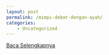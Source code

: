 ```yaml
---
layout: post
permalink: /mimpi-debat-dengan-ayah/
categories:
    - Uncategorized
---
```


[Baca Selengkapnya](/03)